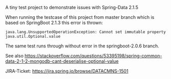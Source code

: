 A tiny test project to demonstrate issues with Spring-Data 2.1.5

When running the testcase of this project from master branch which is based on SpringBoot 2.1.3 this error is thrown:

```
java.lang.UnsupportedOperationException: Cannot set immutable property java.util.Optional.value
```

The same test runs through without error in the springboot-2.0.6 branch.

See also https://stackoverflow.com/questions/53395198/spring-common-data-2-1-2-mongodb-cant-deserialise-optional-value

JIRA-Ticket: https://jira.spring.io/browse/DATACMNS-1501
